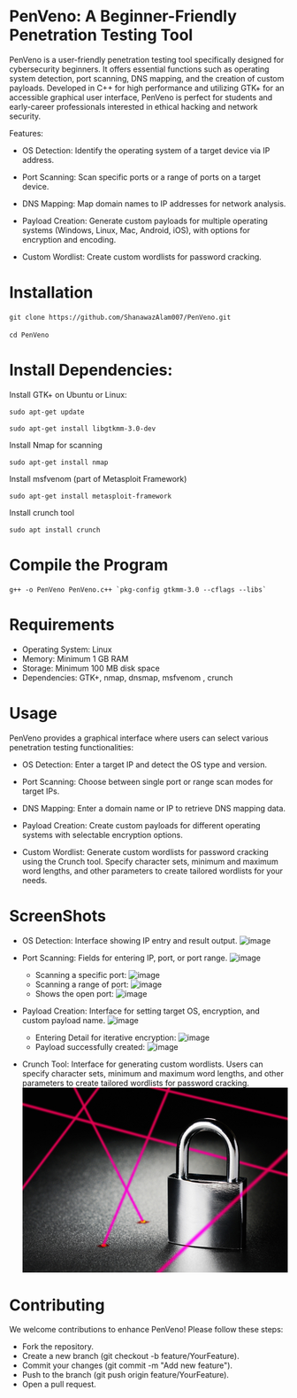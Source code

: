 # PenVeno: A Beginner-Friendly Penetration Testing Tool

PenVeno is a user-friendly penetration testing tool specifically designed for cybersecurity beginners. It offers essential functions such as operating system detection, port scanning, DNS mapping, and the creation of custom payloads. Developed in C++ for high performance and utilizing GTK+ for an accessible graphical user interface, PenVeno is perfect for students and early-career professionals interested in ethical hacking and network security.

Features:

+ OS Detection: Identify the operating system of a target device via IP address.

+ Port Scanning: Scan specific ports or a range of ports on a target device.

+ DNS Mapping: Map domain names to IP addresses for network analysis.

+ Payload Creation: Generate custom payloads for multiple operating systems (Windows, Linux, Mac, Android, iOS), with options for encryption and encoding.

+ Custom Wordlist: Create custom wordlists for password cracking.

# Installation
```
git clone https://github.com/ShanawazAlam007/PenVeno.git

cd PenVeno
```
# Install Dependencies:

Install GTK+ on Ubuntu or Linux:
```
sudo apt-get update
```
```
sudo apt-get install libgtkmm-3.0-dev
```

Install Nmap for scanning
```
sudo apt-get install nmap
```

Install msfvenom (part of Metasploit Framework)
```
sudo apt-get install metasploit-framework
```

Install crunch tool
```
sudo apt install crunch
```
# Compile the Program

```
g++ -o PenVeno PenVeno.c++ `pkg-config gtkmm-3.0 --cflags --libs`  
```
# Requirements

- Operating System: Linux
- Memory: Minimum 1 GB RAM
- Storage: Minimum 100 MB disk space
- Dependencies: GTK+, nmap, dnsmap, msfvenom , crunch

# Usage

PenVeno provides a graphical interface where users can select various penetration testing functionalities:

- OS Detection: Enter a target IP and detect the OS type and version.
- Port Scanning: Choose between single port or range scan modes for target IPs.
- DNS Mapping: Enter a domain name or IP to retrieve DNS mapping data.
- Payload Creation: Create custom payloads for different operating systems with selectable encryption options.


- Custom Wordlist: Generate custom wordlists for password cracking using the Crunch tool. Specify character sets, minimum and maximum word lengths, and other parameters to create tailored wordlists for your needs.

# ScreenShots

- OS Detection: Interface showing IP entry and result output.
  ![image](https://github.com/user-attachments/assets/c2ebffb0-fe2f-45ca-a079-50057f7db489)

- Port Scanning: Fields for entering IP, port, or port range.
  ![image](https://github.com/user-attachments/assets/1c9bea4e-963d-4160-87bd-11a8046c9b55)
  - Scanning a specific port:
     ![image](https://github.com/user-attachments/assets/bb49f3c9-0fa0-487c-9d91-cc5701d2a281)
  - Scanning a range of port:
     ![image](https://github.com/user-attachments/assets/dee91ae2-f51e-4868-bf68-11cd857b7c5b)
  - Shows the open port:
    ![image](https://github.com/user-attachments/assets/a87f27ba-ecb9-47f6-9f4e-1be01ea10530)
- Payload Creation: Interface for setting target OS, encryption, and custom payload name.
  ![image](https://github.com/user-attachments/assets/f84a14d7-1d10-42c5-affd-f55119bbf8ba)
  - Entering Detail for iterative encryption:
    ![image](https://github.com/user-attachments/assets/126731cb-f4d8-448f-a06f-8bd60264c25c)
  - Payload successfully created:
    ![image](https://github.com/user-attachments/assets/8c1eedcd-aaa3-4da3-bc66-2c556324d1db)

- Crunch Tool: Interface for generating custom wordlists. Users can specify character sets, minimum and maximum word lengths, and other parameters to create tailored wordlists for password cracking.
  ![image](image.png)

# Contributing
 We welcome contributions to enhance PenVeno! Please follow these steps:

+ Fork the repository.
+ Create a new branch (git checkout -b feature/YourFeature).
+ Commit your changes (git commit -m "Add new feature").
+ Push to the branch (git push origin feature/YourFeature).
+ Open a pull request.
